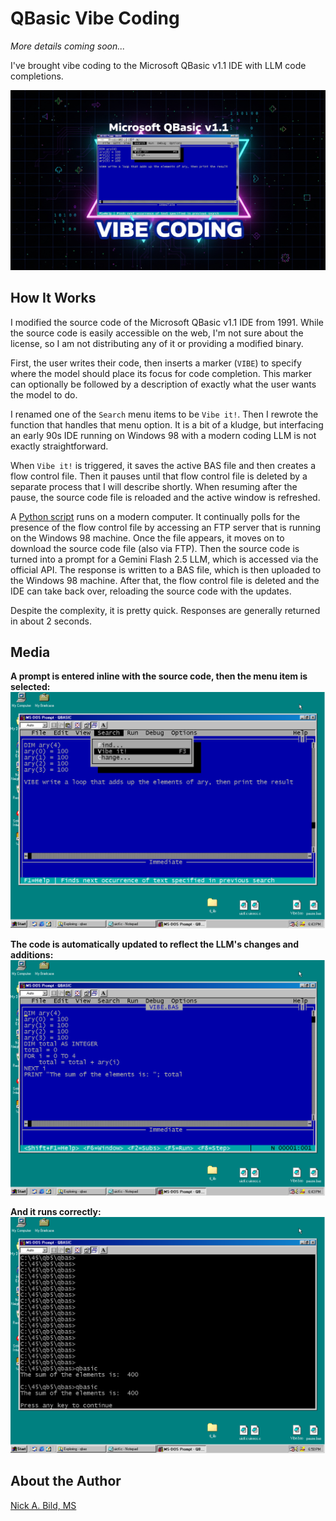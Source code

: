 # QBasic Vibe Coding

*More details coming soon...*

I've brought vibe coding to the Microsoft QBasic v1.1 IDE with LLM code completions.

![](https://raw.githubusercontent.com/nickbild/vibe_qbasic/refs/heads/main/media/logo.jpg)

## How It Works

I modified the source code of the Microsoft QBasic v1.1 IDE from 1991. While the source code is easily accessible on the web, I'm not sure about the license, so I am not distributing any of it or providing a modified binary.

First, the user writes their code, then inserts a marker (`VIBE`) to specify where the model should place its focus for code completion. This marker can optionally be followed by a description of exactly what the user wants the model to do.

I renamed one of the `Search` menu items to be `Vibe it!`. Then I rewrote the function that handles that menu option. It is a bit of a kludge, but interfacing an early 90s IDE running on Windows 98 with a modern coding LLM is not exactly straightforward.

When `Vibe it!` is triggered, it saves the active BAS file and then creates a flow control file. Then it pauses until that flow control file is deleted by a separate process that I will describe shortly. When resuming after the pause, the source code file is reloaded and the active window is refreshed.

A [Python script](https://github.com/nickbild/vibe_qbasic/blob/main/vibe.py) runs on a modern computer. It continually polls for the presence of the flow control file by accessing an FTP server that is running on the Windows 98 machine. Once the file appears, it moves on to download the source code file (also via FTP). Then the source code is turned into a prompt for a Gemini Flash 2.5 LLM, which is accessed via the official API. The response is written to a BAS file, which is then uploaded to the Windows 98 machine. After that, the flow control file is deleted and the IDE can take back over, reloading the source code with the updates.

Despite the complexity, it is pretty quick. Responses are generally returned in about 2 seconds.

## Media

**A prompt is entered inline with the source code, then the menu item is selected:**
![](https://raw.githubusercontent.com/nickbild/vibe_qbasic/refs/heads/main/media/demo1.png)

**The code is automatically updated to reflect the LLM's changes and additions:**
![](https://raw.githubusercontent.com/nickbild/vibe_qbasic/refs/heads/main/media/demo2.png)

**And it runs correctly:**
![](https://raw.githubusercontent.com/nickbild/vibe_qbasic/refs/heads/main/media/demo3.png)

## About the Author

[Nick A. Bild, MS](https://nickbild79.firebaseapp.com/#!/)
